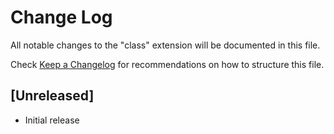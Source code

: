 # Change Log

All notable changes to the "class" extension will be documented in this file.

Check [Keep a Changelog](http://keepachangelog.com/) for recommendations on how to structure this file.

## [Unreleased]

- Initial release